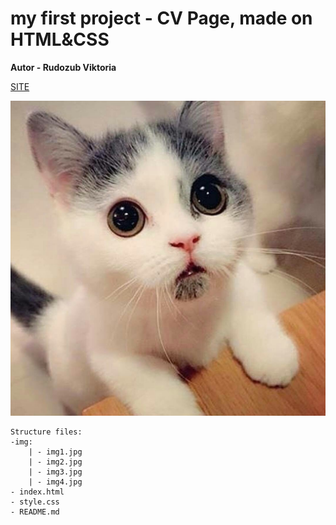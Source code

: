 # my first project - CV Page, made on HTML&CSS

**Autor - Rudozub Viktoria**

[SITE](https://kek235.github.io/page/)

![img](img/scale_1200.jpg) 

```
Structure files:
-img:
    | - img1.jpg
    | - img2.jpg
    | - img3.jpg
    | - img4.jpg
- index.html
- style.css
- README.md
```